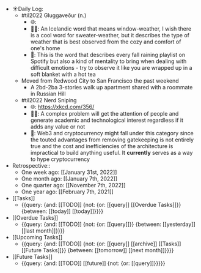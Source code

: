 - ☀️Daily Log:
    - #til2022 Gluggaveður (n.)
        - 🌐: 
        - 💁‍♂️: An Icelandic word that means window-weather, I wish there is a cool word for sweater-weather, but it describes the type of weather that is best observed from the cozy and comfort of one's home
        - 🤔: This is the word that describes every fall raining playlist on Spotify but also a kind of mentality to bring when dealing with difficult emotions - try to observe it like you are wrapped up in a soft blanket with a hot tea
    - Moved from Redwood City to San Francisco the past weekend
        - A 2bd-2ba 3-stories walk up apartment shared with a roommate in Russian Hill
    - #til2022 Nerd Sniping
        - 🌐: https://xkcd.com/356/
        - 💁‍♂️: A complex problem will get the attention of people and generate academic and technological interest regardless if it adds any value or not
        - 🤔: Web3 and cryptocurrency might fall under this category since the touted advantages from removing gatekeeping is not entirely true and the cost and inefficiencies of the architecture is impractical to build anything useful. It __currently__ serves as a way to hype cryptocurrency
- Retrospective::
    - One week ago: [[January 31st, 2022]]
    - One month ago: [[January 7th, 2022]]
    - One quarter ago: [[November 7th, 2022]]
    - One year ago: [[February 7th, 2021]]
- [[Tasks]]
    - {{query: {and: [[TODO]] {not: {or: [[query]] [[Overdue Tasks]]}} {between: [[today]] [[today]]}}}}
- [[Overdue Tasks]]
    - {{query: {and: [[TODO]] {not: {or: [[query]]}} {between: [[yesterday]] [[last month]]}}}}
- [[Upcoming Tasks]]
    - {{query: {and: [[TODO]] {not: {or: [[query]] [[archive]] [[Tasks]] [[Future Tasks]]}} {between: [[tomorrow]] [[next month]]}}}}
- [[Future Tasks]]
    - {{query: {and: [[TODO]] [[future]] {not: {or: [[query]]}}}}}
